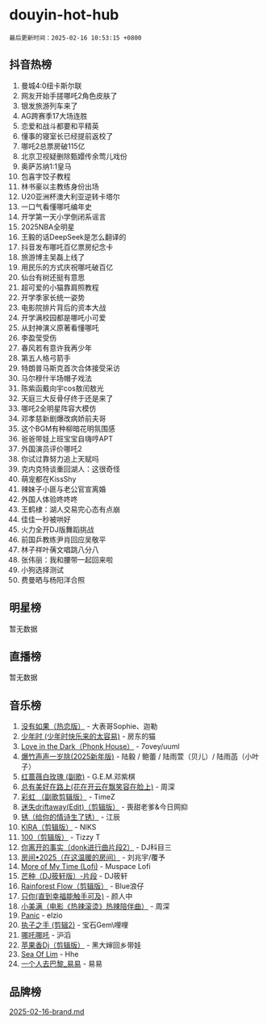 # douyin-hot-hub

`最后更新时间：2025-02-16 10:53:15 +0800`

## 抖音热榜

1. 曼城4:0纽卡斯尔联
1. 网友开始手搓哪吒2角色皮肤了
1. 银发旅游列车来了
1. AG跨赛季17大场连胜
1. 恋爱和战斗都要和平精英
1. 懂事的寝室长已经提前返校了
1. 哪吒2总票房破115亿
1. 北京卫视疑删除甄嬛传余莺儿戏份
1. 奥萨苏纳1:1皇马
1. 包喜字饺子教程
1. 林书豪以主教练身份出场
1. U20亚洲杯澳大利亚逆转卡塔尔
1. 一口气看懂哪吒编年史
1. 开学第一天小学倒闭系谣言
1. 2025NBA全明星
1. 王毅的话DeepSeek是怎么翻译的
1. 抖音发布哪吒百亿票房纪念卡
1. 旅游博主吴磊上线了
1. 用民乐的方式庆祝哪吒破百亿
1. 仙台有树还挺有意思
1. 超可爱的小猫靠肩照教程
1. 开学季家长统一姿势
1. 电影院排片背后的资本大战
1. 开学满校园都是哪吒小可爱
1. 从封神演义原著看懂哪吒
1. 李盈莹受伤
1. 春风若有意许我再少年
1. 第五人格弓箭手
1. 特朗普马斯克首次合体接受采访
1. 马尔穆什半场帽子戏法
1. 陈紫函戴向宇cos敖闰敖光
1. 天庭三大反骨仔终于还是来了
1. 哪吒2全明星阵容大模仿
1. 邓孝慈新剧爆改病娇前夫哥
1. 这个BGM有种柳暗花明氛围感
1. 爸爸带娃上班宝宝自嗨哼APT
1. 外国演员评价哪吒2
1. 你试过靠努力追上天赋吗
1. 克内克特谈重回湖人：这很奇怪
1. 萌宠都在KissShy
1. 辣妹子小匪与老公官宣离婚
1. 外国人体验咚咚咚
1. 王鹤棣：湖人交易完心态有点崩
1. 佳佳一秒被哄好
1. 火力全开DJ版舞蹈挑战
1. 前国乒教练尹肖回应吴敬平
1. 林子祥叶蒨文唱跳八分八
1. 张伟丽：我和腰带一起回来啦
1. 小狗选择测试
1. 费曼晒与杨阳洋合照

## 明星榜

暂无数据

## 直播榜

暂无数据

## 音乐榜

1. [没有如果（热恋版）](https://sf5-hl-cdn-tos.douyinstatic.com/obj/tos-cn-ve-2774/o4iETqbxIThtCXlBeV0DfAhZsbCFGhagYupnMx) - 大表哥Sophie、迦勒
1. [少年时 (少年时快乐来的太容易)](https://sf5-hl-cdn-tos.douyinstatic.com/obj/tos-cn-ve-2774/oM3aqeIqMA4zGllMG0eIF3CgQD1LIWWeO3b40B) - 房东的猫
1. [Love in the Dark（Phonk House）](https://sf5-hl-cdn-tos.douyinstatic.com/obj/tos-cn-ve-2774/oIVPxCfsCoYJAJZmt0g8QmFElce9InjXDqAyBR) - 7ovey/uuml
1. [爆竹声声一岁除(2025新年版)](https://sf5-hl-cdn-tos.douyinstatic.com/obj/tos-cn-ve-2774/ogeekoMkrSGH6OoIc7LfpQKfMkFWYAKfdINA1V) - 陆毅 / 鲍蕾 / 陆雨萱（贝儿）/ 陆雨菡（小叶子）
1. [红蔷薇白玫瑰 (副歌)](https://sf5-hl-cdn-tos.douyinstatic.com/obj/tos-cn-ve-2774/oIeiDfeyaEFgM7bXBJMAFCXFInztFks3JDWhx9) - G.E.M.邓紫棋
1. [总有美好在路上(花在开云在飘笑容在脸上)](https://sf5-hl-cdn-tos.douyinstatic.com/obj/tos-cn-ve-2774/oU5u7NwtfBIvaNhoQBszOvAlRiAoiWAVVyBMq4) - 周深
1. [彩虹 （副歌剪辑版）](https://sf5-hl-cdn-tos.douyinstatic.com/obj/tos-cn-ve-2774/66e0979fd8cb445a8a1813a9277d4696) - TimeZ
1. [迷失driftaway(Edit)（剪辑版）](https://sf5-hl-cdn-tos.douyinstatic.com/obj/tos-cn-ve-2774/ogaa1xGNeFO6FCaMgO8PzzAceEI4fBLDMi15H3) - 喪甜老爹&今日网抑
1. [锈（给你的情诗生了锈）](https://sf5-hl-cdn-tos.douyinstatic.com/obj/tos-cn-ve-2774/o8a1PBtVqIYbPEGK6e5A4egedVMdm3fCIz6bbE) - 江辰
1. [KIRA（剪辑版）](https://sf5-hl-cdn-tos.douyinstatic.com/obj/tos-cn-ve-2774/o0Bq3TvdHqOfzihWrHyABMociuMA3Inwsbx9Wi) - NIKS
1. [100（剪辑版）](https://sf5-hl-cdn-tos.douyinstatic.com/obj/tos-cn-ve-2774/oMYwtGyenWApgFhmBjFEgLDatpCZXz7MIGfBCs) - Tizzy T
1. [你离开的事实（donk进行曲片段2）](https://sf5-hl-cdn-tos.douyinstatic.com/obj/tos-cn-ve-2774/oYbTglI7EAnwfnMsTI75eUbV4bPGeLkePQafur) - DJ科目三
1. [房间•2025（在这温暖的房间）](https://sf5-hl-cdn-tos.douyinstatic.com/obj/tos-cn-ve-2774/oMzJcnT8BgIetASeBfwfEeBQVNfACiCifhfZP7g) - 刘兆宇/覆予
1. [More of My Time (Lofi)](https://sf5-hl-cdn-tos.douyinstatic.com/obj/tos-cn-ve-2774/oYExObgmbCQ1vXsegnZjJ6BAaDBQetNiGLEo7a) - Muspace Lofi
1. [芒种（DJ筱轩版）-片段](https://sf5-hl-cdn-tos.douyinstatic.com/obj/tos-cn-ve-2774/ooJsZrIeBfMQ0z1n24wO3g6Ged9W0YffmogAVE) - DJ筱轩
1. [Rainforest Flow（剪辑版）](https://sf5-hl-cdn-tos.douyinstatic.com/obj/tos-cn-ve-2774/o82ZpjE8IjV4PcDft5nvUtgQDfCyFAMO7BbniY) - Blue浪仔
1. [只你(直到幸福能触手可及)](https://sf5-hl-cdn-tos.douyinstatic.com/obj/tos-cn-ve-2774/o0lBkRDzFTeaVSUz3ZZSCBVtZ5DIMQGfgmEAuE) - 颜人中
1. [小美满（电影《热辣滚烫》热辣陪伴曲）](https://sf5-hl-cdn-tos.douyinstatic.com/obj/tos-cn-ve-2774/o0GAn2lSgfZIDUgtevCGDQYnFg4CwnrBaxbTZL) - 周深
1. [Panic](https://sf5-hl-cdn-tos.douyinstatic.com/obj/tos-cn-ve-2774/oAmDmzQbIEdf8xCAjOntKDYBCMvBN5RfgCWF4Z) - elzio
1. [执子之手 (剪辑2)](https://sf5-hl-cdn-tos.douyinstatic.com/obj/tos-cn-ve-2774/oUoZLQjCc31XzqsBnBQUNgeKtYPBcgbFDwtfcu) - 宝石Gem\哩哩
1. [哪吒哪吒](https://sf5-hl-cdn-tos.douyinstatic.com/obj/tos-cn-ve-2774/oUkQCgCDnBanFehFEFQDxCQntAOIfp9gyZYFVo) - 沪滔
1. [苹果香Dj（剪辑版）](https://sf5-hl-cdn-tos.douyinstatic.com/obj/tos-cn-ve-2774/oEeIEQbYGAOspCTRAIeYF4Ok8LgZ8NBaRe4ztR) - 黑大婶回乡带娃
1. [Sea Of Lim](https://sf5-hl-cdn-tos.douyinstatic.com/obj/tos-cn-ve-2774/oIWFJ2IQh9BiwiNrlHsb7rf82ZBbgABM3QPzYZ) - Hhe
1. [一个人去巴黎_易易](https://sf5-hl-cdn-tos.douyinstatic.com/obj/tos-cn-ve-2774/okIXMCA0ZWZlCbDnuFaVfW7ySiitEEEgCf1IB3) - 易易

## 品牌榜

[2025-02-16-brand.md](2025-02-16-brand.md)
